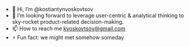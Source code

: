 - 👋 Hi, I’m @kostiantynvoskovtsov
- 💞️ I’m looking forward to leverage user-centric & analytical thinking to sky-rocket product-related decision-making.
- 📫 How to reach me kvoskovtsov@gmail.com
- ⚡ Fun fact: we might met somehow someday 

<!---
kostiantynvoskovtsov/kostiantynvoskovtsov is a ✨ special ✨ repository because its `README.md` (this file) appears on your GitHub profile.
You can click the Preview link to take a look at your changes.
--->
